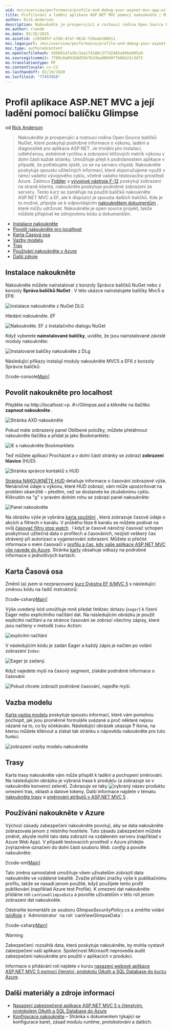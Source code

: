 ```yaml
---
uid: mvc/overview/performance/profile-and-debug-your-aspnet-mvc-app-with-glimpse
title: Profilování a ladění aplikace ASP.NET MVC pomocí nakoukněte | Microsoft Docs
author: Rick-Anderson
description: Nakoukněte je prosperující a rostoucí rodina Open Source balíčků NuGet, které poskytují podrobné informace o výkonu, ladění a diagnostických informacích pro ASP.NET a...
ms.author: riande
ms.date: 03/26/2015
ms.assetid: c205805f-efdd-4fa7-9616-f26eab180611
msc.legacyurl: /mvc/overview/performance/profile-and-debug-your-aspnet-mvc-app-with-glimpse
msc.type: authoredcontent
ms.openlocfilehash: d3689147a3bc3aa1f4180c377d2483a94bdd95a9
ms.sourcegitcommit: 7709c0a091b8d55b7b33bad8849f7b66b23c3d72
ms.translationtype: MT
ms.contentlocale: cs-CZ
ms.lasthandoff: 02/19/2020
ms.locfileid: "77457658"
---
```

# <a name="profile-and-debug-your-aspnet-mvc-app-with-glimpse"></a>Profil aplikace ASP.NET MVC a její ladění pomocí balíčku Glimpse

od [Rick Anderson](https://twitter.com/RickAndMSFT)

> Nakoukněte je prosperující a rostoucí rodina Open Source balíčků NuGet, které poskytují podrobné informace o výkonu, ladění a diagnostikě pro aplikace ASP.NET. Je triviální pro instalaci, odlehčenou, extrémně rychlou a zobrazení klíčových metrik výkonu v dolní části každé stránky. Umožňuje přejít k podrobnostem aplikace v případě, že potřebujete zjistit, co se na serveru chystá. Nakoukněte poskytuje spoustu užitečných informací, které doporučujeme využít v rámci vašeho vývojového cyklu, včetně vašeho testovacího prostředí Azure. Zatímco [Fiddler](http://www.telerik.com/fiddler) a [vývojové nástroje F-12](https://msdn.microsoft.com/library/ie/gg589512(v=vs.85).aspx) poskytují zobrazení na straně klienta, nakoukněte poskytuje podrobné zobrazení ze serveru. Tento kurz se zaměřuje na použití balíčků nakoukněte ASP.NET MVC a EF, ale k dispozici je spousta dalších balíčků. Kde je to možné, připojte se k odpovídajícím [nakouknětem dokumentům](http://getglimpse.com/Docs/) , které můžu udržovat. Nakoukněte je open source projekt, takže můžete přispívat ke zdrojovému kódu a dokumentům.

- [Instalace nakoukněte](#ig)
- [Povolit nakoukněte pro localhost](#eg)
- [Karta Časová osa](#Time)
- [Vazby modelu](#mb)
- [Tras](#route)
- [Používání nakoukněte v Azure](#da)
- [Další zdroje](#addRes)

<a id="ig"></a>
## <a name="installing-glimpse"></a>Instalace nakoukněte

Nakoukněte můžete nainstalovat z konzoly Správce balíčků NuGet nebo z konzoly **Správa balíčků NuGet** . V této ukázce nainstalujete balíčky Mvc5 a EF6:

![instalace nakoukněte z NuGet DLG](profile-and-debug-your-aspnet-mvc-app-with-glimpse/_static/image1.png)

Hledání *nakoukněte. EF*

![Nakoukněte. EF z instalačního dialogu NuGet](profile-and-debug-your-aspnet-mvc-app-with-glimpse/_static/image2.png)

Když vyberete **nainstalované balíčky**, uvidíte, že jsou nainstalované závislé moduly nakoukněte:

![Instalované balíčky nakoukněte z DLg](profile-and-debug-your-aspnet-mvc-app-with-glimpse/_static/image3.png)

Následující příkazy instalují moduly nakoukněte MVC5 a EF6 z konzoly Správce balíčků:

[!code-console[Main](profile-and-debug-your-aspnet-mvc-app-with-glimpse/samples/sample1.cmd)]

<a id="eg"></a>
## <a name="enable-glimpse-for-localhost"></a>Povolit nakoukněte pro localhost

Přejděte na http://localhost:&lt;p. #&gt;/Glimpse.axd a klikněte na tlačítko <strong>zapnout nakoukněte</strong> .

![Stránka AXD nakoukněte](profile-and-debug-your-aspnet-mvc-app-with-glimpse/_static/image4.png)

Pokud máte zobrazený panel Oblíbené položky, můžete přetáhnout nakoukněte tlačítka a přidat je jako Bookmarklets:

![IE s nakoukněte Bookmarklets](profile-and-debug-your-aspnet-mvc-app-with-glimpse/_static/image5.png)

Teď můžete aplikaci Procházet a v dolní části stránky se zobrazí **zobrazení hlavice** (HUD).

![Stránka správce kontaktů s HUD](profile-and-debug-your-aspnet-mvc-app-with-glimpse/_static/image6.png)

[Stránka NAKOUKNĚTE HUD](http://getglimpse.com/Docs/Heads-up-Display) detailuje informace o časování zobrazené výše. Nenáročné údaje o výkonu, které HUD zobrazí, vám může upozorňovat na problém okamžitě – předtím, než se dostanete ke zkušebnímu cyklu. Kliknutím na &quot;g&quot; v pravém dolním rohu se zobrazí panel nakoukněte:

![Panel nakoukněte](profile-and-debug-your-aspnet-mvc-app-with-glimpse/_static/image7.png)

Na obrázku výše je vybrána [karta spuštění](http://getglimpse.com/Docs/Execution-Tab) , která zobrazuje časové údaje o akcích a filtrech v kanálu. V průběhu fáze 6 kanálu se můžete podívat na svůj [časovač filtru stop watch](http://www.nuget.org/packages/StopWatch/) . I když je časově náročný časovač schopen poskytnout užitečná data o profilech a časováních, nezjistí veškerý čas strávený při autorizaci a vygenerování zobrazení. Můžete si přečíst informace o mém časovači v [profilu a čas, kdy vaše aplikace ASP.NET MVC vše navede do Azure](https://blogs.msdn.com/b/webdev/archive/2014/07/29/profile-and-time-your-asp-net-mvc-app-all-the-way-to-azure.aspx). Stránka [karty](http://getglimpse.com/Docs/Tabs) obsahuje odkazy na podrobné informace o jednotlivých kartách.

<a id="Time"></a>
## <a name="the-timeline-tab"></a>Karta Časová osa

Změnil (a) jsem si nezpracovaný [kurz Dykstra EF 6/MVC 5](../getting-started/getting-started-with-ef-using-mvc/creating-an-entity-framework-data-model-for-an-asp-net-mvc-application.md) s následující změnou kódu na řadič instruktorů:

[!code-csharp[Main](profile-and-debug-your-aspnet-mvc-app-with-glimpse/samples/sample2.cs?highlight=1,20-31)]

Výše uvedený kód umožňuje mně předat řetězec dotazu (`eager`) k řízení Eager nebo explicitního načítání dat. Na následujícím obrázku je použit explicitní načítání a na stránce časování se zobrazí všechny zápisy, které jsou načteny v metodě `Index` Action:

![explicitní načítání](profile-and-debug-your-aspnet-mvc-app-with-glimpse/_static/image8.png)

V následujícím kódu je zadán Eager a každý zápis je načten po volání zobrazení `Index`:

![Eager je zadaný.](profile-and-debug-your-aspnet-mvc-app-with-glimpse/_static/image9.png)

Když najedete myší na časový segment, získáte podrobné informace o časování:

![Pokud chcete zobrazit podrobné časování, najeďte myší.](profile-and-debug-your-aspnet-mvc-app-with-glimpse/_static/image10.png)

<a id="mb"></a>
## <a name="model-binding"></a>Vazba modelu

[Karta vazba modelu](http://getglimpse.com/Docs/Model-Binding-Tab) poskytuje spoustu informací, které vám pomohou pochopit, jak jsou proměnné formuláře svázané a proč některé nejsou vázané na to, co by očekávalo. Následující obrázek ukazuje **?** ikona, na kterou můžete kliknout a získat tak stránku s nápovědu nakoukněte pro tuto funkci.

![zobrazení vazby modelu nakoukněte](profile-and-debug-your-aspnet-mvc-app-with-glimpse/_static/image11.png)

<a id="route"></a>
## <a name="routes"></a>Trasy

 Karta trasy nakoukněte vám může přispět k ladění a pochopení směrování. Na následujícím obrázku je vybraná trasa k produktu (a zobrazuje se v nakoukněte konvenci zeleně). Zobrazuje se taky ![vybraný název produktu](profile-and-debug-your-aspnet-mvc-app-with-glimpse/_static/image12.png) omezení tras, oblasti a datové tokeny. Další informace najdete v tématu [nakoukněte trasy](http://getglimpse.com/Docs/Routes-Tab) a [směrování atributů v ASP.NET MVC 5](https://blogs.msdn.com/b/webdev/archive/2013/10/17/attribute-routing-in-asp-net-mvc-5.aspx) . 

<a id="da"></a>
## <a name="using-glimpse-on-azure"></a>Používání nakoukněte v Azure

Výchozí zásady zabezpečení nakoukněte povolují, aby se data nakoukněte zobrazovala jenom z místního hostitele. Tuto zásadu zabezpečení můžete změnit, abyste mohli tato data zobrazit na vzdáleném serveru (například v Azure Web App). V případě testovacích prostředí v Azure přidejte zvýrazněné označení do dolní části souboru *Web. config* a povolte nakoukněte:

[!code-xml[Main](profile-and-debug-your-aspnet-mvc-app-with-glimpse/samples/sample3.xml?highlight=2-6)]

Tato změna samostatně umožňuje všem uživatelům zobrazit data nakoukněte ve vzdálené lokalitě. Zvažte přidání značky výše k publikačnímu profilu, takže se nasadí jenom použité, když použijete tento profil publikování (například Azure test Profile). K omezení dat nakoukněte přidáme roli `canViewGlimpseData` a povolíte uživatelům v této roli jenom zobrazení dat nakoukněte.

Odstraňte komentáře ze souboru *GlimpseSecurityPolicy.cs* a změňte volání [IsInRole](https://msdn.microsoft.com/library/system.security.principal.iprincipal.isinrole(v=vs.110).aspx) z `Administrator` na roli `canViewGlimpseData`:

[!code-csharp[Main](profile-and-debug-your-aspnet-mvc-app-with-glimpse/samples/sample4.cs?highlight=6)]

> [!WARNING]
> Zabezpečení: rozsáhlá data, která poskytuje nakoukněte, by mohla vystavit zabezpečení vaší aplikace. Společnost Microsoft neprovedla audit zabezpečení nakoukněte pro použití v aplikacích v produkci.

Informace o přidávání rolí najdete v kurzu [nasazení webové aplikace ASP.NET MVC 5 pomocí členství, protokolu OAuth a SQL Database do kurzu Azure](https://azure.microsoft.com/documentation/articles/web-sites-dotnet-deploy-aspnet-mvc-app-membership-oauth-sql-database/) .

<a id="addRes"></a>
## <a name="additional-resources"></a>Další materiály a zdroje informací

- [Nasazení zabezpečené aplikace ASP.NET MVC 5 s členstvím, protokolem OAuth a SQL Database do Azure](https://azure.microsoft.com/documentation/articles/web-sites-dotnet-deploy-aspnet-mvc-app-membership-oauth-sql-database/)
- [Konfigurace nakoukněte](http://getglimpse.com/Docs/Configuration) – Stránka s dokumentem týkající se konfigurace karet, zásad modulu runtime, protokolování a dalších.
